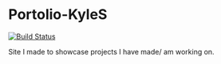 # Portolio-KyleS

[![Build Status](https://travis-ci.org/KKJZ/Portfolio-KyleS.svg?branch=master)](https://travis-ci.org/KKJZ/Portfolio-KyleS)

Site I made to showcase projects I have made/ am working on.
